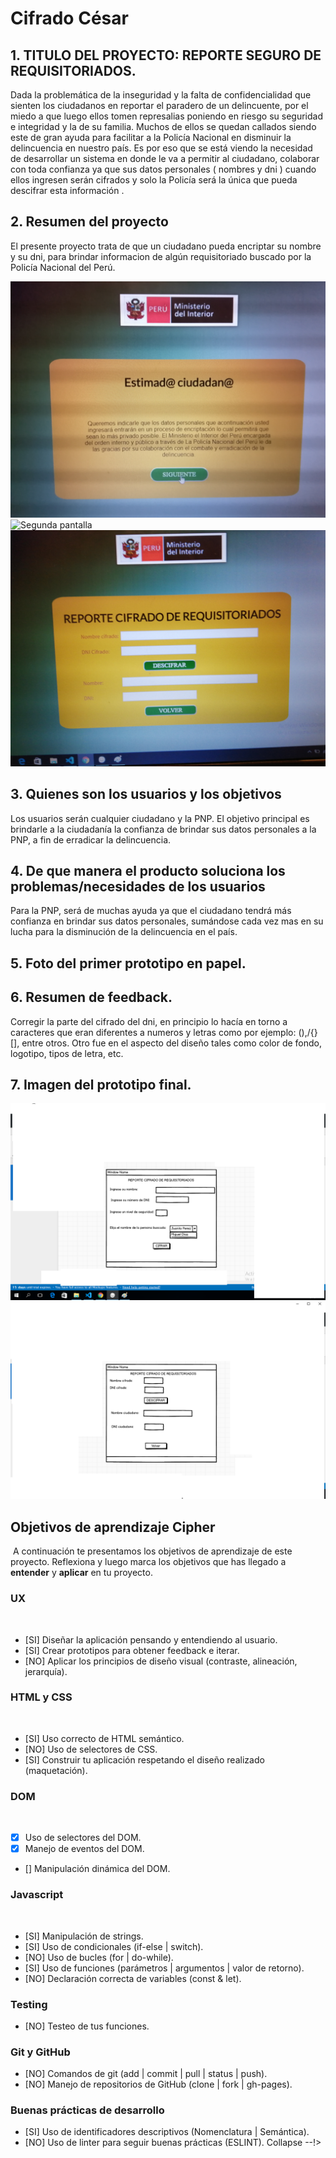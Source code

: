 # Cifrado César


## 1. TITULO DEL PROYECTO: REPORTE SEGURO DE REQUISITORIADOS.

Dada la problemática de la inseguridad y la falta de confidencialidad que sienten los ciudadanos en reportar el paradero de un delincuente, por el miedo a que luego ellos tomen represalias poniendo en riesgo su seguridad e integridad y la de su familia. Muchos de ellos se quedan callados siendo este de gran ayuda para facilitar a la Policía Nacional en disminuir la delincuencia en nuestro país. Es por eso que se está viendo la necesidad de desarrollar un sistema en donde le va a permitir al ciudadano, colaborar con toda confianza ya que sus datos personales ( nombres y dni ) cuando ellos ingresen serán cifrados y solo la Policía será la única que pueda descifrar esta información .

## 2. Resumen del proyecto

El presente proyecto trata de que un ciudadano pueda encriptar su nombre y su dni, para brindar informacion de algún requisitoriado buscado por la Policía Nacional del Perú. 

![Primera pantalla](/imagenes/cifrado1.jpg) 
![Segunda pantalla](/imagenes/cifrado2.jpg) 
![Tercera pantalla](/imagenes/cifrado3.jpg) 



## 3. Quienes son los usuarios y los objetivos 

Los usuarios serán cualquier ciudadano y la PNP. El objetivo principal es brindarle a la ciudadanía la confianza de brindar sus datos personales a la PNP, a fin de erradicar la delincuencia.

## 4. De que manera el producto soluciona los problemas/necesidades de los usuarios

Para la PNP, será de muchas ayuda ya que el ciudadano tendrá más confianza en brindar sus datos personales, sumándose cada vez mas en su lucha para la disminución de la delincuencia en el país.

## 5. Foto del primer prototipo en papel.
  
 

## 6. Resumen de feedback.
Corregir la parte del cifrado del dni, en principio lo hacía en torno a caracteres que eran diferentes a numeros y letras como por ejemplo: (),/{}[], entre otros. Otro fue en el aspecto del diseño tales como color de fondo, logotipo, tipos de letra, etc.

## 7. Imagen del prototipo final.
   ![Prototipo final1](/imagenes/prototipoFinal1.png) 
   ![Prototipo final2](/imagenes/prototipoFinal2.png) 

## Objetivos de aprendizaje Cipher
​
A continuación te presentamos los objetivos de aprendizaje de este proyecto. Reflexiona y luego marca los objetivos que has llegado a **entender** y **aplicar** en tu proyecto.
​
### UX
​
- [SI] Diseñar la aplicación pensando y entendiendo al usuario.
- [SI] Crear prototipos para obtener feedback e iterar.
- [NO] Aplicar los principios de diseño visual (contraste, alineación, jerarquía).
​
### HTML y CSS
​
- [SI] Uso correcto de HTML semántico.
- [NO] Uso de selectores de CSS.
- [SI] Construir tu aplicación respetando el diseño realizado (maquetación).
​
### DOM
​
- [X] Uso de selectores del DOM.
- [X] Manejo de eventos del DOM.
- [] Manipulación dinámica del DOM.
​
### Javascript
​
- [SI] Manipulación de strings.
- [SI] Uso de condicionales (if-else | switch).
- [NO] Uso de bucles (for | do-while).	
- [SI] Uso de funciones (parámetros | argumentos | valor de retorno).
- [NO] Declaración correcta de variables (const & let).
​
### Testing
- [NO] Testeo de tus funciones.
​
### Git y GitHub
- [NO] Comandos de git (add | commit | pull | status | push).
- [NO] Manejo de repositorios de GitHub (clone | fork | gh-pages).
​
### Buenas prácticas de desarrollo
- [SI] Uso de identificadores descriptivos (Nomenclatura | Semántica).
- [NO] Uso de linter para seguir buenas prácticas (ESLINT).
Collapse --!>

<!-- **`README.md`**: 

Debe contener lo siguiente:

* Un título con el nombre de tu proyecto.
* Un resumen de 1 o 2 líneas de qué se trata tu proyecto.
* La imagen final de tu proyecto.
* Investigación UX:
  1. Explicar quiénes son los usuarios y los objetivos en relación con el
    producto.
  2. Explicar cómo el producto soluciona los problemas/necesidades de dichos
    usuarios.
  3. Luego colocarás la foto de tu primer prototipo en papel.
  4. Agregar un resumen del feedback recibido indicando las mejoras a realizar.
  5. Imagen del prototipo final.

#### Visualmente (HTML5 y CSS3)

Deberás maquetar de forma exacta el prototipo final que hiciste en balsamiq
utilizando HTML5 y CSS3. En este momento elegirás los colores, tipo de fuente,
etc a usar.

A continuación describimos los archivos que utilizarás:

**`src/index.html`**:

En este archivo va el contenido que se mostrará al usuario (esqueleto HTML).
Encontrarás 3 etiquetas iniciales, las cuales si deseas puedes borrar y empezar
de cero:

* `<header>`: encabezado de tu proyecto.
* `<main>`: contenido principal de tu proyecto.
* `<footer>`: pie de página de tu proyecto.

**`src/style.css`**:

Este archivo debe contener las reglas de estilo. Queremos que escribas tus
propias reglas, por eso NO está permitido el uso de frameworks de CSS3
(Bootstrap, materialize, etc).

#### Funcionalmente (JavaScript - pruebas unitarias)

* La lógica del proyecto debe estar implementada completamente en JavaScript.
* En este proyecto NO está permitido usar librerías o frameworks, sólo
[vanilla JavaScript](https://medium.com/laboratoria-how-to/vanillajs-vs-jquery-31e623bbd46e).
* No se debe utilizar la _pseudo-variable_ `this`.

Vas a tener 2 archivos JavaScript separando responsabilidades, a continuación
indicamos qué harás en cada archivo:

**`src/cipher.js`**:

Acá escribirás las 2 funciones necesarias para el usuario pueda cifrar o descifrar.
Para esto debes implementar el **objeto `cipher`**, el cual ya se encuentra _exportado_ en el
objeto global (`window`). Este objeto (`cipher`) contiene dos métodos:

  - **`cipher.encode(offset, string)`**: `offset` es el número de posiciones que queremos
  mover a la derecha en el alfabeto y `string` el mensaje (texto) que queremos cifrar.
  - **`cipher.decode(offset, string)`**: `offset` es el número de posiciones que queremos
  mover a la izquierda en el alfabeto y `string` el mensaje (texto) que queremos descifrar.

**`src/index.js`**:

Acá escribirás todo el código que tenga que ver con la interacción del DOM (seleccionar,
actualizar y manipular elementos del DOM y eventos).
Es decir, en este archivo deberás invocar a `cipher.encode(offset, string)` y
`cipher.decode(offset, string)` según sea necesario para actualizar el resultado en la
pantalla(UI).

**`test/cipher.spec.js`**:

En este archivo tendrás que completar las pruebas unitarias de las funciones
`cipher.encode(offset, string)` y `cipher.decode(offset, string)` implementadas en `cipher.js`
utilizando Jest.
Tus pruebas unitarias deben dar un 70% en _coverage_ (cobertura), _statements_ (sentencias),
_functions_ (funciones) y _lines_ (líneas); y un mínimo del 50% de _branches_ (ramas).

## 6. Hacker edition

Las secciones llamadas Hacker Edition son opcionales. Si terminaste con todo lo anterior y te queda tiempo, intenta completarlas. Así podrás profundizar y/o ejercitar más sobre los objetivos de aprendizaje del proyecto.

La descripción general de este proyecto no menciona qué pasaría con las letras minúsculas y otros caracteres (como espacios, puntuación, ñ, ...). El boilerplate incluye algunos tests (comentados en principio) que puedes usar como punto de partida para implementar el soporte para estos casos.

Tampoco se menciona qué pasaría si el offset fuera negativo. Como parte del hacker edition te invitamos a explorar también esta caso por tu cuenta.

## 7. Pistas, tips y lecturas complementarias

### Primeros pasos

1. Antes que nada, asegúrate de tener un :pencil: editor de texto en
  condiciones, algo como [Atom](https://atom.io/) o
  [Code](https://code.visualstudio.com/).
2. Para ejecutar los comandos a continuación necesitarás una :shell:
  [UNIX Shell](https://lms.laboratoria.la/cohorts/lim-2019-09-bc-core-lim011/courses/shell),
  que es un programita que interpreta líneas de comando (command-line
  interpreter) así como tener [git](https://lms.laboratoria.la/cohorts/lim-2019-09-bc-core-lim011/courses/scm/01-git/01-git)
  instalado. Si usas un sistema operativo "UNIX-like", como GNU/Linux o MacOS,
  ya tienes una _shell_ (terminal) instalada por defecto (y probablemente `git`
  también). Si usas Windows puedes usar [Git bash](https://git-scm.com/download/win),
  aunque recomendaría que consideres probar :penguin: GNU/Linux.
3. Haz tu propio :fork_and_knife: [fork](https://help.github.com/articles/fork-a-repo/)
  del repo de tu cohort, tus _coaches_ te compartirán un _link_ a un repo y te
  darán acceso de lectura en ese repo.
4. :arrow_down: [Clona](https://help.github.com/articles/cloning-a-repository/)
  tu _fork_ a tu computadora (copia local).
5. 📦 Instala las dependencias del proyecto con el comando `npm
  install`. Esto asume que has instalado [Node.js](https://nodejs.org/) (que
  incluye [npm](https://docs.npmjs.com/)).
6. Si todo ha ido bien, deberías poder ejecutar las :traffic_light:
  pruebas unitarias (unit tests) con el comando `npm test`.
7. Para ver la interfaz de tu programa en el navegador, usa el comando
  `npm start` para arrancar el servidor web y dirígete a
  `http://localhost:5000` en tu navegador.
8. A codear se ha dicho! :rocket:

### Recursos y temas relacionados

A continuación un video de Michelle que te lleva a través de la fórmula
matemática del Cifrado César y un par de cosas más que debes saber para
resolver este proyecto. ¡Escúchala con detenimiento y sigue sus consejos! :)

[![tips caesar cipher](https://img.youtube.com/vi/zd8eVrXhs7Y/0.jpg)](https://www.youtube.com/watch?v=zd8eVrXhs7Y)

[https://www.youtube.com/watch?v=f0zL6Ot9y_w](https://www.youtube.com/watch?v=f0zL6Ot9y_w)

Diseño de experiencia de usuario (User Experience Design):

* Ideación
* Prototipado (sketching)
* Testeo e Iteración

Desarrollo Front-end:

* Valores
* Tipos
* Variables
* Control de flujo
* Tests unitarios
* [Aprende más sobre `charCodeAt()`](https://developer.mozilla.org/es/docs/Web/JavaScript/Referencia/Objetos_globales/String/charCodeAt)
* [Aprende más sobre `String.fromCharCode()`](https://developer.mozilla.org/es/docs/Web/JavaScript/Referencia/Objetos_globales/String/fromCharCode)
* [Aprende más sobre `ASCII`](http://conceptodefinicion.de/ascii/)
* [Documentación de NPM](https://docs.npmjs.com/)

Herramientas:

* GitHub y GitHub Pages.

Organización del Trabajo:

* [Metodologías Ágiles](https://www.youtube.com/watch?v=v3fLx7VHxGM)
* [Scrum en menos de 2 minutos](https://www.youtube.com/watch?v=TRcReyRYIMg)
* [Scrum en Detalle](https://www.youtube.com/watch?v=nOlwF3HRrAY&t=297s). No
  esperamos que hagas todo eso desde este proyecto. Iremos profundizando poco a
  poco a lo largo del -_bootcamp_.

  ## Objetivos de aprendizaje Cipher
​
A continuación te presentamos los objetivos de aprendizaje de este proyecto. Reflexiona y luego marca los objetivos que has llegado a **entender** y **aplicar** en tu proyecto.
​
### UX
​
- [SI] Diseñar la aplicación pensando y entendiendo al usuario.
- [SI] Crear prototipos para obtener feedback e iterar.
- [NO] Aplicar los principios de diseño visual (contraste, alineación, jerarquía).
​
### HTML y CSS
​
- [SI] Uso correcto de HTML semántico.
- [NO] Uso de selectores de CSS.
- [SI] Construir tu aplicación respetando el diseño realizado (maquetación).
​
### DOM
​
- [X] Uso de selectores del DOM.
- [X] Manejo de eventos del DOM.
- [] Manipulación dinámica del DOM.
​
### Javascript
​
- [SI] Manipulación de strings.
- [SI] Uso de condicionales (if-else | switch).
- [NO] Uso de bucles (for | do-while).	
- [SI] Uso de funciones (parámetros | argumentos | valor de retorno).
- [NO] Declaración correcta de variables (const & let).
​
### Testing
- [NO] Testeo de tus funciones.
​
### Git y GitHub
- [NO] Comandos de git (add | commit | pull | status | push).
- [NO] Manejo de repositorios de GitHub (clone | fork | gh-pages).
​
### Buenas prácticas de desarrollo
- [SI] Uso de identificadores descriptivos (Nomenclatura | Semántica).
- [NO] Uso de linter para seguir buenas prácticas (ESLINT).
Collapse --!>


